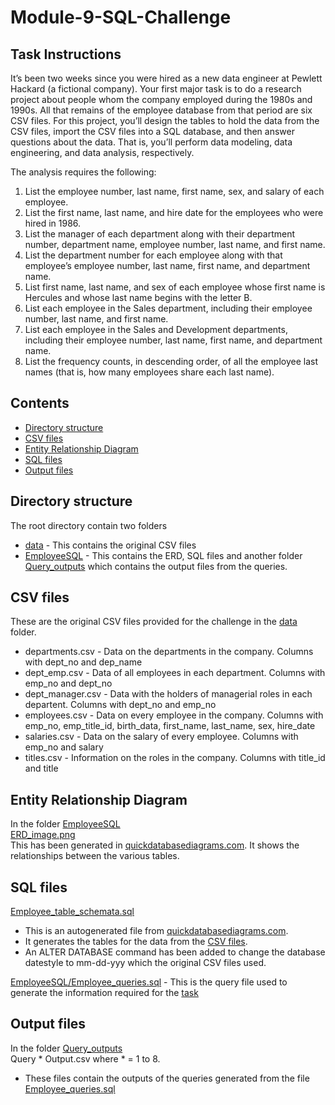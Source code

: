 # Module-9-SQL-Challenge

## Task Instructions  
It’s been two weeks since you were hired as a new data engineer at Pewlett Hackard (a fictional company). Your first major task is to do a research project about people whom the company employed during the 1980s and 1990s. All that remains of the employee database from that period are six CSV files.
For this project, you’ll design the tables to hold the data from the CSV files, import the CSV files into a SQL database, and then answer questions about the data. That is, you’ll perform data modeling, data engineering, and data analysis, respectively.

The analysis requires the following:
1.	List the employee number, last name, first name, sex, and salary of each employee.
2.	List the first name, last name, and hire date for the employees who were hired in 1986.
3.	List the manager of each department along with their department number, department name, employee number, last name, and first name.
4.	List the department number for each employee along with that employee’s employee number, last name, first name, and department name.
5.	List first name, last name, and sex of each employee whose first name is Hercules and whose last name begins with the letter B.
6.	List each employee in the Sales department, including their employee number, last name, and first name.
7.	List each employee in the Sales and Development departments, including their employee number, last name, first name, and department name.
8.	List the frequency counts, in descending order, of all the employee last names (that is, how many employees share each last name).


## Contents  
- [Directory structure](#Directory-structure)
- [CSV files](#CSV-files)
- [Entity Relationship Diagram](#Entity-Relationship-Diagram)
- [SQL files](#SQL-files)
- [Output files](#Output-files)

## Directory structure 
The root directory contain two folders  
- [data](/data) - This contains the original CSV files
- [EmployeeSQL](/EmployeeSQL/)  - This contains the ERD, SQL files and another folder [Query_outputs](/EmployeeSQL/Query_outputs/) which contains the output files from the queries.

## CSV files 
These are the original CSV files provided for the challenge in the [data](/data) folder.
- departments.csv  -  Data on the departments in the company. Columns with dept_no and dep_name
- dept_emp.csv - Data of all employees in each department. Columns with emp_no and dept_no
- dept_manager.csv - Data with the holders of managerial roles in each departent. Columns with dept_no and emp_no
- employees.csv - Data on every employee in the company. Columns with emp_no, emp_title_id, birth_data, first_name, last_name, sex, hire_date
- salaries.csv - Data on the salary of every employee. Columns with emp_no and salary
- titles.csv - Information on the roles in the company. Columns with title_id and title

## Entity Relationship Diagram
In the folder [EmployeeSQL](/EmployeeSQL/)  
[ERD_image.png](/EmployeeSQL/ERD_Image.png)  
This has been generated in [quickdatabasediagrams.com](https://app.quickdatabasediagrams.com/#/d/cFDCpS). It shows the relationships between the various tables.

## SQL files 
[Employee_table_schemata.sql](EmployeeSQL/Employee_table_schemata.sql)  
- This is an autogenerated file from [quickdatabasediagrams.com](https://app.quickdatabasediagrams.com/#/d/cFDCpS).    
- It generates the tables for the data from the [CSV files](/data).  
- An ALTER DATABASE command has been added to change the database datestyle to mm-dd-yyy which the original CSV files used.  

[EmployeeSQL/Employee_queries.sql](/EmployeeSQL/Employee_queries.sql) - This is the query file used to generate the information required for the [task](#Task-Instructions)

## Output files
In the folder [Query_outputs](EmployeeSQL/Query_outputs/)  
Query * Output.csv where * = 1 to 8.    
-  These files contain the outputs of the queries generated from the file [Employee_queries.sql](/EmployeeSQL/Employee_queries.sql)
  

